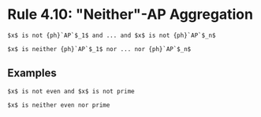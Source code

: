 Rule 4.10: "Neither"-AP Aggregation
===================================


```{rewrite-rule}
$x$ is not {ph}`AP`$_1$ and ... and $x$ is not {ph}`AP`$_n$

$x$ is neither {ph}`AP`$_1$ nor ... nor {ph}`AP`$_n$
```

Examples
--------

```{rewrite-rule}
$x$ is not even and $x$ is not prime

$x$ is neither even nor prime
```


